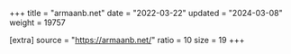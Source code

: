 +++
title = "armaanb.net"
date = "2022-03-22"
updated = "2024-03-08"
weight = 19757

[extra]
source = "https://armaanb.net/"
ratio = 10
size = 19
+++
